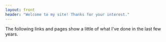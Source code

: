 ```yaml
---
layout: front
header: "Welcome to my site! Thanks for your interest."
---
```


The following links and pages show a little of what I've done in the last few years.
